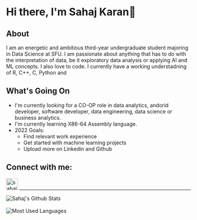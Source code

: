 # Hi there, I'm Sahaj Karan👋

## About
I am an energetic and ambitious third-year undergraduate student majoring in Data Science at SFU. I am passionate about anything that has to do with the interpretation of data, be it exploratory data analysis or applying AI and ML concepts. I also love to code. I currently have a working understadning of R, C++, C, Python and 

## What's Going On
- I'm currently looking for a CO-OP role in data analytics, andorid developer, software developer, data engineering, data science or business analytics.
- I'm currently learning X86-64 Assembly language.
- 2022 Goals: 
  - Find relevant work experience
  - Get started with machine learning projects
  - Upload more on Linkedin and Github

## Connect with me:

[<img align ="left" alt = "sahaj_karan" width = "32px" src = "https://cdn.jsdelivr.net/npm/simple-icons@v3/icons/linkedin.svg" />][Linkedin]


<br />


[Linkedin]: https://www.linkedin.com/in/sahaj-karan-964745200/?msgControlName=reply_to_sender&msgConversationId=2-YzFlZTI5MjMtZDcwZC00NWI1LTk4NWItZWQ2YzI0ZDU5YzlhXzAxMg%3D%3D&msgOverlay=true



---

<img align = "left" alt="Sahaj's Github Stats" src = "https://github-readme-stats.vercel.app/api?username=sahajkaran&show_icons=true&hide_border=true" />

<br />
<br />

<img align = "left" alt="Most Used Languages" src = "https://github-readme-stats.vercel.app/api/top-langs/?username=sahajkaran&layout=compact&hide_border=true" />
